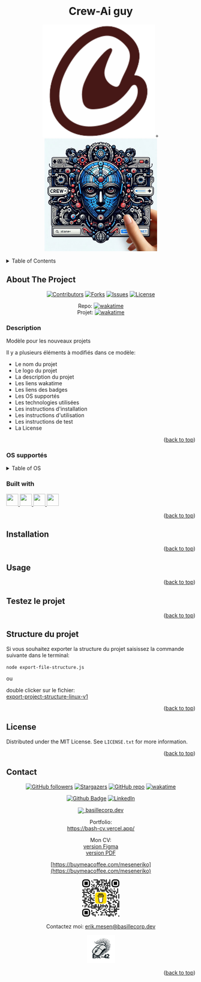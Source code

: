 <a name="readme-top"></a>

<!-- PROJECT LOGO -->
<br />
<div align="center">
<!-- Titre à modifiés -->

  <h1>Crew-Ai guy</h1>

[<img src="./assets/img/logos/product/logo-crewai.png" width="300">](https://github.com/Erik-42/crewai-guy.git)+[<img src="./assets/img/logos/product/logo-interface.jpeg" width="300">](https://github.com/Erik-42/crewai-guy.git)

</div>

<!-- TABLE OF CONTENTS -->
<details>
  <summary>Table of Contents</summary>
  <ol>
    <li><a href="#about-the-project">About The Project</a></li>
    <li><a href="#description">Description</a></li>
    <li><a href="#os">OS</a></li>
    <li><a href="#built-with">Built With</a></li>
    <li><a href="#installation">Installation</a></li>
    <li><a href="#usage">Usage</a></li>
    <li><a href="#testez-le-projet">Testez le projet</a></li>
    <li><a href="#structure-du-projet">Structure du projet</a></li>
    <li><a href="#license">License</a></li>
    <li><a href="#contact">Contact</a></li>
  </ol>
</details>

<!-- ABOUT THE PROJECT -->

## About The Project

<div align="center">

[![Contributors][contributors-shield]][contributors-url]
[![Forks][forks-shield]][forks-url]
[![Issues][issues-shield]][issues-url]
[![License][license-shield]][license-url]

<!-- Les liens wakatime à modifiés -->

Repo: [![wakatime](https://wakatime.com/badge/github/Erik-42/template-new-project.svg)](https://wakatime.com/badge/github/Erik-42/template-new-project)
<br/>
Projet: [![wakatime](https://wakatime.com/badge/user/f84d00d8-fee3-4ca3-803d-3daa3c7053a5/project/6ae82360-c889-4287-92e6-789ee3dd9be6.svg)](https://wakatime.com/badge/user/f84d00d8-fee3-4ca3-803d-3daa3c7053a5/project/6ae82360-c889-4287-92e6-789ee3dd9be6)

</div>

<!-- Description à modifiés -->

### Description

Modèle pour les nouveaux projets

Il y a plusieurs éléments à modifiés dans ce modèle:

- Le nom du projet
- Le logo du projet
- La description du projet
- Les liens wakatime
- Les liens des badges
- Les OS supportés
- Les technologies utilisées
- Les instructions d'installation
- Les instructions d'utilisation
- Les instructions de test
- La License

<p align="right">(<a href="#readme-top">back to top</a>)</p>

<!-- OS à modifiés -->

### OS supportés

<!-- TABLE OF OS -->
<details>
  <summary>Table of OS</summary>
  <ul>
    <li>
      <details>
        <summary>Windows</summary>
        <ul>
          <li>- [x] Windows 7</li>
          <li>- [x] Windows 10</li>
          <li>- [x] Windows 11</li>
          <li>- [ ] Windows Server</li>
        </ul>
      </details>
    </li>
    <li>
      <details>
        <summary>Mac</summary>
        <ul>
          <li>- [x] Mac OS X</li>
          <li>- [x] Mac OS Catalina</li>
          <li>- [x] Mac OS Big Sur</li>
          <li>- [ ] Mac OS Sierra</li>
          <li>- [ ] Mac OS Lion</li>
        </ul>
      </details>
    </li>
    <li>
      <details>
        <summary>Linux</summary>
        <ul>
          <li>- [x] Ubuntu</li>
          <li>- [x] Debian</li>
          <li>- [ ] Fedora</li>
          <li>- [ ] Arch</li>
          <li>- [ ] CentOS</li>
          <li>- [ ] Red Hat</li>
        </ul>
      </details>
    </li>
  </ul>
</details>

<!-- Techons à modifiés -->

### Built with

<p> </p>
<a href=https://github.com/Erik-42?tab=repositories&q=&type=&language=html&sort= > <img width ='32px' height='32px' src ='https://raw.githubusercontent.com/rahulbanerjee26/githubAboutMeGenerator/main/icons/html.svg'> </a>
<a href=https://github.com/Erik-42?tab=repositories&q=&type=&language=css&sort= > <img width ='32px' height='32px' src ='https://raw.githubusercontent.com/rahulbanerjee26/githubAboutMeGenerator/main/icons/css.svg'> </a>
<a href= https://github.com/Erik-42?tab=repositories&q=&type=&language=sass&sort= > <img width ='32px' height='32px' src ='https://raw.githubusercontent.com/rahulbanerjee26/githubAboutMeGenerator/main/icons/python.svg'> </a>
<a href= https://github.com/Erik-42?tab=repositories&q=&type=&language=github&sort= > <img width ='32px' height='32px' src ='https://raw.githubusercontent.com/rahulbanerjee26/githubAboutMeGenerator/main/icons/github.svg'> </a>

<p align="right">(<a href="#readme-top">back to top</a>)</p>

<!-- Les instructions d'installation à modifiés -->

## Installation

<p align="right">(<a href="#readme-top">back to top</a>)</p>

<!-- Les instructions d'utilisation à modifiés -->

## Usage

<p align="right">(<a href="#readme-top">back to top</a>)</p>

<!-- Les instructions de test à modifiés -->

## Testez le projet

<p align="right">(<a href="#readme-top">back to top</a>)</p>

## Structure du projet

Si vous souhaitez exporter la structure du projet
saisissez la commande suivante dans le terminal:

`node export-file-structure.js`
<br/>

ou

double clicker sur le fichier:
<br/>
[export-project-structure-linux-v1](export-project-structure-linux-v1)

<p align="right">(<a href="#readme-top">back to top</a>)</p>

<!-- La license à modifiés -->

## License

Distributed under the MIT License. See `LICENSE.txt` for more information.

<p align="right">(<a href="#readme-top">back to top</a>)</p>

<!-- NE PAS TOUCHER !! -->

## Contact

<div align="center">

[![GitHub followers][github followers-shield]][github followers-url]
[![Stargazers][stars-shield]][stars-url]
[![GitHub repo][github repo-shield]][github repo-url]
[![wakatime][wakatime-shield]][wakatime-url]

[![Github Badge][github badge-shield]][github badge-url]
[![LinkedIn][linkedin-shield]][linkedin-url]

<a href = 'https://basillecorp.dev'> <img width = '32px' align= 'center' src="https://raw.githubusercontent.com/rahulbanerjee26/githubAboutMeGenerator/main/icons/portfolio.png"/> basillecorp.dev</a>

Portfolio:<br/>
https://bash-cv.vercel.app/

Mon CV:
<br/>
[version Figma](https://www.figma.com/design/H17d3Plq2fxppmKcQXfB0p/Cv-Eric-Breteau?m=auto&t=enkiu3089axN0tBm-1)<br/>
[version PDF](assets/docs/Cv-Erik_Mesen.pdf)

[https://buymeacoffee.com/meseneriko](https://buymeacoffee.com/meseneriko)

<a href="https://buymeacoffee.com/meseneriko">
    <img src="./assets/img/logos/perso/bmc_qr.png" alt="Buy My Coffee
    " width="100" style="background-color:grey">
</a>

Contactez moi: [erik.mesen@basillecorp.dev](mailto:erik.mesen@basillecorp.dev)

[<img src="./assets/img/logos/perso/logo-Erik-42-souris-v1.jpg" alt="logo Erik-42" width="75">](https://bash-cv.vercel.app/)

<p align="right">(<a href="#readme-top">back to top</a>)</p>

<!-- MARKDOWN LINKS & IMAGES -->
<!-- https://www.markdownguide.org/basic-syntax/#reference-style-links -->

<!-- Les liens badges à modifié -->

[contributors-shield]: https://img.shields.io/github/contributors/Erik-42/template-new-project
[contributors-url]: https://github.com/Erik-42/template-new-project/graphs/contributors
[forks-shield]: https://img.shields.io/github/forks/Erik-42/template-new-project
[forks-url]: https://github.com/Erik-42/template-new-project/forks
[issues-shield]: https://img.shields.io/github/issues-raw/Erik-42/template-new-project
[issues-url]: https://github.com/Erik-42/template-new-project/issues
[license-shield]: https://img.shields.io/github/license/Erik-42/template-new-project
[license-url]: https://github.com/Erik-42/template-new-project/blob/master/LICENSE.txt

<!-- Les badges de contact -
NE PAS TOUCHER ! -->

[github followers-shield]: https://img.shields.io/github/followers/Erik-42
[github followers-url]: https://github.com/followers/Erik-42
[stars-shield]: https://img.shields.io/github/stars/Erik-42
[stars-url]: https://github.com/Erik-42?tab=stars
[github repo-shield]: https://img.shields.io/badge/Repositories-73-blue
[github repo-url]: https://github.com/Erik-42/Erik-42?tab=repositories
[github repo file count (file type)-shield]: https://img.shields.io/github/directory-file-count/Erik-42/template-new-project
[github repo file count (file type)-url]: https://github.com/directory-file-count/Erik-42/template-new-project
[wakatime-shield]: https://wakatime.com/badge/user/f84d00d8-fee3-4ca3-803d-3daa3c7053a5.svg
[wakatime-url]: https://wakatime.com/@f84d00d8-fee3-4ca3-803d-3daa3c7053a5
[github badge-shield]: https://img.shields.io/badge/Github-Erik--42-155?style=for-the-badge&logo=github
[github badge-url]: https://github.com/Erik-42
[github all releases-shield]: https://github.com/Erik-42/template-new-project/total
[github all releases-url]: https://github.com/Erik-42/template-new-project/releases
[github repo size-shield]: https://img.shields.io/github/repo-size/Erik-42/template-new-project
[github repo size-url]: https://github.com/Erik-42/template-new-project
[linkedin-shield]: https://img.shields.io/badge/-LinkedIn-black.svg?style=for-the-badge&logo=linkedin&colorB=555
[linkedin-url]: https://www.linkedin.com/in/erik-mesen/

